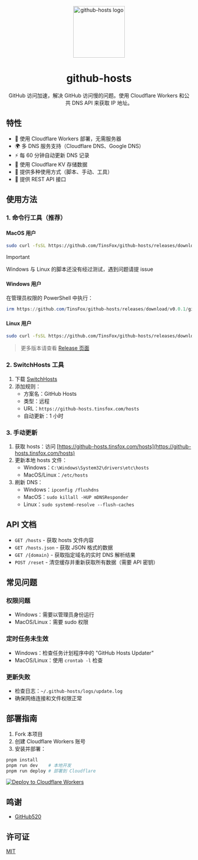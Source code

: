 <div align="center">
  <img src="public/logo.svg" width="140" height="140" alt="github-hosts logo">
  <h1>github-hosts</h1>
  <p>GitHub 访问加速，解决 GitHub 访问慢的问题。使用 Cloudflare Workers 和公共 DNS API 来获取 IP 地址。</p>
</div>

## 特性

- 🚀 使用 Cloudflare Workers 部署，无需服务器
- 🌍 多 DNS 服务支持（Cloudflare DNS、Google DNS）
- ⚡️ 每 60 分钟自动更新 DNS 记录
- 💾 使用 Cloudflare KV 存储数据
- 🔄 提供多种使用方式（脚本、手动、工具）
- 📡 提供 REST API 接口

## 使用方法

### 1. 命令行工具（推荐）

#### MacOS 用户
```bash
sudo curl -fsSL https://github.com/TinsFox/github-hosts/releases/download/v0.0.1/github-hosts.darwin-arm64 -o github-hosts && sudo chmod +x ./github-hosts && ./github-hosts
```

> [!IMPORTANT]
> Windows 与 Linux 的脚本还没有经过测试，遇到问题请提 issue

#### Windows 用户
在管理员权限的 PowerShell 中执行：
```powershell
irm https://github.com/TinsFox/github-hosts/releases/download/v0.0.1/github-hosts.windows-amd64.exe | iex
```

#### Linux 用户
```bash
sudo curl -fsSL https://github.com/TinsFox/github-hosts/releases/download/v0.0.1/github-hosts.linux-amd64 -o github-hosts && sudo chmod +x ./github-hosts && ./github-hosts
```

> 更多版本请查看 [Release 页面](https://github.com/TinsFox/github-hosts/releases)

### 2. SwitchHosts 工具

1. 下载 [SwitchHosts](https://github.com/oldj/SwitchHosts)
2. 添加规则：
   - 方案名：GitHub Hosts
   - 类型：远程
   - URL：`https://github-hosts.tinsfox.com/hosts`
   - 自动更新：1 小时

### 3. 手动更新

1. 获取 hosts：访问 [https://github-hosts.tinsfox.com/hosts](https://github-hosts.tinsfox.com/hosts)
2. 更新本地 hosts 文件：
   - Windows：`C:\Windows\System32\drivers\etc\hosts`
   - MacOS/Linux：`/etc/hosts`
3. 刷新 DNS：
   - Windows：`ipconfig /flushdns`
   - MacOS：`sudo killall -HUP mDNSResponder`
   - Linux：`sudo systemd-resolve --flush-caches`

## API 文档

- `GET /hosts` - 获取 hosts 文件内容
- `GET /hosts.json` - 获取 JSON 格式的数据
- `GET /{domain}` - 获取指定域名的实时 DNS 解析结果
- `POST /reset` - 清空缓存并重新获取所有数据（需要 API 密钥）

## 常见问题

### 权限问题
- Windows：需要以管理员身份运行
- MacOS/Linux：需要 sudo 权限

### 定时任务未生效
- Windows：检查任务计划程序中的 "GitHub Hosts Updater"
- MacOS/Linux：使用 `crontab -l` 检查

### 更新失败
- 检查日志：`~/.github-hosts/logs/update.log`
- 确保网络连接和文件权限正常

## 部署指南

1. Fork 本项目
2. 创建 Cloudflare Workers 账号
3. 安装并部署：
```bash
pnpm install
pnpm run dev    # 本地开发
pnpm run deploy # 部署到 Cloudflare
```

[![Deploy to Cloudflare Workers](https://deploy.workers.cloudflare.com/button)](https://deploy.workers.cloudflare.com/?url=https://github.com/LRH5354/github-hosts)

## 鸣谢

- [GitHub520](https://github.com/521xueweihan/GitHub520)

## 许可证

[MIT](./LICENSE)
